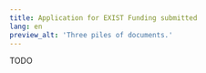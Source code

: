 ```yaml
---
title: Application for EXIST Funding submitted 
lang: en
preview_alt: 'Three piles of documents.'
---
```


TODO